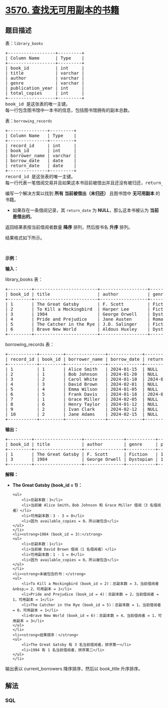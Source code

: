 # [3570. 查找无可用副本的书籍](https://leetcode.cn/problems/find-books-with-no-available-copies)

## 题目描述

<!-- 这里写题目描述 -->

<p>表：<code>library_books</code></p>

<pre>
+------------------+---------+
| Column Name      | Type    |
+------------------+---------+
| book_id          | int     |
| title            | varchar |
| author           | varchar |
| genre            | varchar |
| publication_year | int     |
| total_copies     | int     |
+------------------+---------+
book_id 是这张表的唯一主键。
每一行包含图书馆中一本书的信息，包括图书馆拥有的副本总数。
</pre>

<p>表：<code>borrowing_records</code></p>

<pre>
+---------------+---------+
| Column Name   | Type    |
+---------------+---------+
| record_id     | int     |
| book_id       | int     |
| borrower_name | varchar |
| borrow_date   | date    |
| return_date   | date    |
+---------------+---------+
record_id 是这张表的唯一主键。
每一行代表一笔借阅交易并且如果这本书目前被借出并且还没有被归还，return_date 为 NULL。
</pre>

<p>编写一个解决方案以找到 <strong>所有</strong> <strong>当前被借出（未归还）&nbsp;</strong>且图书馆中 <strong>无可用副本</strong> 的书籍。</p>

<ul>
	<li>如果存在一条借阅记录，其&nbsp;<code>return_date</code>&nbsp;为 <strong>NULL</strong>，那么这本书被认为 <strong>当前是借出的</strong>。</li>
</ul>

<p>返回结果表按当前借阅者数量 <strong>降序</strong> 排列，然后按书名 <strong>升序</strong> 排列。</p>

<p>结果格式如下所示。</p>

<p>&nbsp;</p>

<p><strong class="example">示例：</strong></p>

<div class="example-block">
<p><strong>输入：</strong></p>

<p>library_books 表：</p>

<pre class="example-io">
+---------+------------------------+------------------+----------+------------------+--------------+
| book_id | title                  | author           | genre    | publication_year | total_copies |
+---------+------------------------+------------------+----------+------------------+--------------+
| 1       | The Great Gatsby       | F. Scott         | Fiction  | 1925             | 3            |
| 2       | To Kill a Mockingbird  | Harper Lee       | Fiction  | 1960             | 3            |
| 3       | 1984                   | George Orwell    | Dystopian| 1949             | 1            |
| 4       | Pride and Prejudice    | Jane Austen      | Romance  | 1813             | 2            |
| 5       | The Catcher in the Rye | J.D. Salinger    | Fiction  | 1951             | 1            |
| 6       | Brave New World        | Aldous Huxley    | Dystopian| 1932             | 4            |
+---------+------------------------+------------------+----------+------------------+--------------+
</pre>

<p>borrowing_records 表：</p>

<pre class="example-io">
+-----------+---------+---------------+-------------+-------------+
| record_id | book_id | borrower_name | borrow_date | return_date |
+-----------+---------+---------------+-------------+-------------+
| 1         | 1       | Alice Smith   | 2024-01-15  | NULL        |
| 2         | 1       | Bob Johnson   | 2024-01-20  | NULL        |
| 3         | 2       | Carol White   | 2024-01-10  | 2024-01-25  |
| 4         | 3       | David Brown   | 2024-02-01  | NULL        |
| 5         | 4       | Emma Wilson   | 2024-01-05  | NULL        |
| 6         | 5       | Frank Davis   | 2024-01-18  | 2024-02-10  |
| 7         | 1       | Grace Miller  | 2024-02-05  | NULL        |
| 8         | 6       | Henry Taylor  | 2024-01-12  | NULL        |
| 9         | 2       | Ivan Clark    | 2024-02-12  | NULL        |
| 10        | 2       | Jane Adams    | 2024-02-15  | NULL        |
+-----------+---------+---------------+-------------+-------------+
</pre>

<p><strong>输出：</strong></p>

<pre class="example-io">
+---------+------------------+---------------+-----------+------------------+-------------------+
| book_id | title            | author        | genre     | publication_year | current_borrowers |
+---------+------------------+---------------+-----------+------------------+-------------------+
| 1       | The Great Gatsby | F. Scott      | Fiction   | 1925             | 3                 | 
| 3       | 1984             | George Orwell | Dystopian | 1949             | 1                 |
+---------+------------------+---------------+-----------+------------------+-------------------+
</pre>

<p><strong>解释：</strong></p>

<ul>
	<li><strong>The Great Gatsby (book_id = 1)：</strong>

	<ul>
		<li>总副本数：3</li>
		<li>当前被 Alice Smith，Bob Johnson 和 Grace Miller 借阅（3 名借阅者）</li>
		<li>可用副本数：3 - 3 = 0</li>
		<li>因为 available_copies = 0，所以被包含</li>
	</ul>
	</li>
	<li><strong>1984 (book_id = 3):</strong>
	<ul>
		<li>总副本数：1</li>
		<li>当前被 David Brown 借阅（1 名借阅者）</li>
		<li>可用副本数：1 - 1 = 0</li>
		<li>因为 available_copies = 0，所以被包含</li>
	</ul>
	</li>
	<li><strong>未被包含的书：</strong>
	<ul>
		<li>To Kill a Mockingbird (book_id = 2)：总副本数 = 3，当前借阅者&nbsp;= 2，可用副本 = 1</li>
		<li>Pride and Prejudice (book_id = 4)：总副本数 = 2，当前借阅者 = 1，可用副本 = 1</li>
		<li>The Catcher in the Rye (book_id = 5)：总副本数 = 1，当前借阅者 = 0，可用副本 = 1</li>
		<li>Brave New World (book_id = 6)：总副本数 = 4，当前借阅者 = 1，可用副本 = 3</li>
	</ul>
	</li>
	<li><strong>结果顺序：</strong>
	<ul>
		<li>The Great Gatsby 有 3 名当前借阅者，排序第一</li>
		<li>1984 有 1 名当前借阅者，排序第二</li>
	</ul>
	</li>
</ul>

<p>输出表以 current_borrowers 降序排序，然后以 book_title 升序排序。</p>
</div>


## 解法

<!-- 这里可写通用的实现逻辑 -->

<!-- tabs:start -->

### **SQL**

<!-- 这里可写当前语言的特殊实现逻辑 -->

```sql

```

<!-- tabs:end -->
